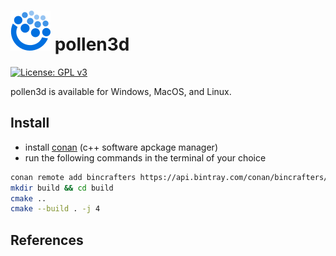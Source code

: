 # ![pollen3d Logo](assets/pollen3d_icon64.png) pollen3d

[![License: GPL v3](https://img.shields.io/badge/License-GPLv3-blue.svg)](https://www.gnu.org/licenses/gpl-3.0)

pollen3d is available for Windows, MacOS, and Linux.

## Install

* install [conan](https://docs.conan.io/en/latest/installation.html) (c++ software apckage manager)
* run the following commands in the terminal of your choice
```bash
conan remote add bincrafters https://api.bintray.com/conan/bincrafters/public-conan
mkdir build && cd build
cmake ..
cmake --build . -j 4
```

## References